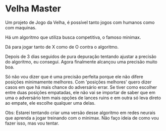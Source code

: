 # Velha Master

Um projeto de Jogo da Velha, é possível tanto jogos com humanos como com maquinas.

Há um algoritmo que utiliza busca competitiva, o famoso minimax.

Dá para jogar tanto de X como de O contra o algoritmo.

Depois de 3 dias seguidos de pura depuração tentando ajustar a precisão do algoritmo, eu consegui. Agora finalmente alcançou uma precisão muito boa.

Só não vou dizer que é uma precisão perfeita porque ele não difere posições minimamente melhores. Com 'posições melhores' quero dizer casos em que há mais chance do adversário errar. Se tiver como escolher entre duas posições empatadas, ele não vai se importar de saber que em uma o adversário tem mais opções de lances ruins e em outra só leva direto ao empate, ele escolhe qualquer uma delas.

Obs: Estarei tentando criar uma versão desse algoritmo em redes neurais que aprenda a jogar treinando com o minimax. Não faço ideia de como vou fazer isso, mas vou tentar.